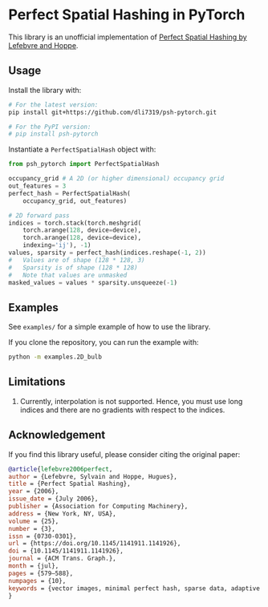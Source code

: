 # Perfect Spatial Hashing in PyTorch
This library is an unofficial implementation of [Perfect Spatial Hashing by Lefebvre and Hoppe](https://hhoppe.com/perfecthash.pdf).

## Usage
Install the library with:
```bash
# For the latest version:
pip install git+https://github.com/dli7319/psh-pytorch.git

# For the PyPI version:
# pip install psh-pytorch
```

Instantiate a `PerfectSpatialHash` object with:
```python
from psh_pytorch import PerfectSpatialHash

occupancy_grid # A 2D (or higher dimensional) occupancy grid
out_features = 3
perfect_hash = PerfectSpatialHash(
    occupancy_grid, out_features)

# 2D forward pass
indices = torch.stack(torch.meshgrid(
    torch.arange(128, device=device),
    torch.arange(128, device=device),
    indexing='ij'), -1)
values, sparsity = perfect_hash(indices.reshape(-1, 2))
#   Values are of shape (128 * 128, 3)
#   Sparsity is of shape (128 * 128)
#   Note that values are unmasked
masked_values = values * sparsity.unsqueeze(-1)
```

## Examples
See `examples/` for a simple example of how to use the library.

If you clone the repository, you can run the example with:
```bash
python -m examples.2D_bulb
```

## Limitations

1. Currently, interpolation is not supported. Hence, you must use long indices and there are no gradients with respect to the indices.

## Acknowledgement
If you find this library useful, please consider citing the original paper:
```bibtex
@article{lefebvre2006perfect,
author = {Lefebvre, Sylvain and Hoppe, Hugues},
title = {Perfect Spatial Hashing},
year = {2006},
issue_date = {July 2006},
publisher = {Association for Computing Machinery},
address = {New York, NY, USA},
volume = {25},
number = {3},
issn = {0730-0301},
url = {https://doi.org/10.1145/1141911.1141926},
doi = {10.1145/1141911.1141926},
journal = {ACM Trans. Graph.},
month = {jul},
pages = {579–588},
numpages = {10},
keywords = {vector images, minimal perfect hash, sparse data, adaptive textures, multidimensional hashing, 3D-parameterized textures}
}
```